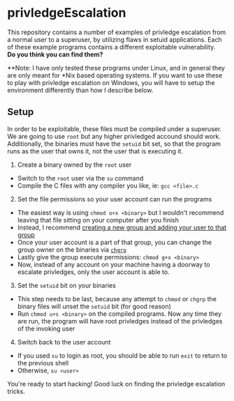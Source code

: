 # privledgeEscalation

This repository contains a number of examples of privledge escalation from a normal user to a superuser, by utilizing flaws in setuid applications. Each of these example programs contains a different exploitable vulnerability.  
**Do you think you can find them?**

**Note: I have only tested these programs under Linux, and in general they are only meant for *Nix based operating systems. If you want to use these to play with privledge escalation on Windows, you will have to setup the environment differently than how I describe below.

## Setup
In order to be exploitable, these files must be compiled under a superuser. We are going to use `root` but any higher privledged accound should work. Additionally, the binaries must have the `setuid` bit set, so that the program runs as the user that owns it, not the user that is executing it.

1) Create a binary owned by the `root` user
  - Switch to the `root` user via the `su` command
  - Compile the C files with any compiler you like, ie: `gcc <file>.c`
2) Set the file permissions so your user account can run the programs
  - The easiest way is using `chmod o+x <binary>` but I wouldn't recommend leaving that file sitting on your computer after you finish
  - Instead, I recommend [creating a new group and adding your user to that group](https://www.techrepublic.com/article/how-to-create-users-and-groups-in-linux-from-the-command-line/)
  - Once your user account is a part of that group, you can change the group owner on the binaries via [`chgrp`](https://linux.die.net/man/1/chgrp)
  - Lastly give the group execute permissions: `chmod g+x <binary>`
  - Now, instead of any account on your machine having a doorway to escalate privledges, only the user account is able to.
3) Set the `setuid` bit on your binaries
  - This step needs to be last, because any attempt to `chmod` or `chgrp` the binary files will unset the `setuid` bit (for good reason)
  - Run `chmod u+s <binary>` on the compiled programs. Now any time they are run, the program will have root privledges instead of the privledges of the invoking user
4) Switch back to the user account
  - If you used `su` to login as root, you should be able to run `exit` to return to the previous shell
  - Otherwise, `su <user>`

You're ready to start hacking! Good luck on finding the privledge escalation tricks.
